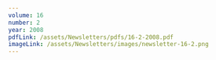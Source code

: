 ```yaml
---
volume: 16
number: 2
year: 2008
pdfLink: /assets/Newsletters/pdfs/16-2-2008.pdf
imageLink: /assets/Newsletters/images/newsletter-16-2.png
---
```

